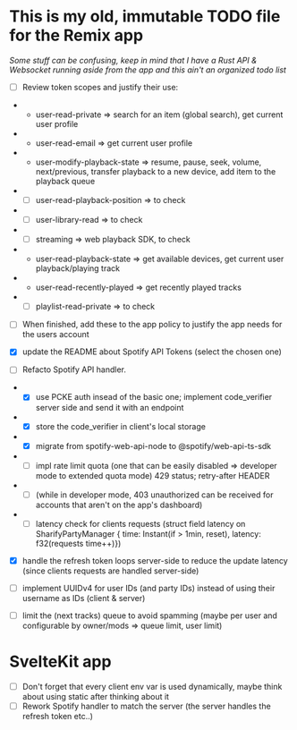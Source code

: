# This is my old, immutable TODO file for the Remix app

*Some stuff can be confusing, keep in mind that I have a Rust API & Websocket running aside from the app and this ain't an organized todo list*

- [ ] Review token scopes and justify their use:
- - user-read-private => search for an item (global search), get current user profile
- - user-read-email => get current user profile
- - user-modify-playback-state => resume, pause, seek, volume, next/previous, transfer playback to a new device, add item to the playback queue
- - [ ] user-read-playback-position => to check
- - [ ] user-library-read => to check
- - [ ] streaming => web playback SDK, to check
- - user-read-playback-state => get available devices, get current user playback/playing track
- - user-read-recently-played => get recently played tracks
- - [ ] playlist-read-private => to check

- [ ] When finished, add these to the app policy to justify the app needs for the users account



- [x] update the README about Spotify API Tokens (select the chosen one)
- [ ] Refacto Spotify API handler.
- - [x] use PCKE auth insead of the basic one; implement code_verifier server side and send it with an endpoint
- - [x] store the code_verifier in client's local storage
- - [x] migrate from spotify-web-api-node to @spotify/web-api-ts-sdk
- - [ ] impl rate limit quota (one that can be easily disabled => developer mode to extended quota mode) 429 status; retry-after HEADER
- - [ ] (while in developer mode, 403 unauthorized can be received for accounts that aren't on the app's dashboard)
- - [ ] latency check for clients requests (struct field latency on SharifyPartyManager { time: Instant(if > 1min, reset), latency: f32(requests time++)})

- [x] handle the refresh token loops server-side to reduce the update latency (since clients requests are handled server-side)
- [ ] implement UUIDv4 for user IDs (and party IDs) instead of using their username as IDs (client & server)
- [ ] limit the (next tracks) queue to avoid spamming (maybe per user and configurable by owner/mods => queue limit, user limit)


# SvelteKit app

- [ ] Don't forget that every client env var is used dynamically, maybe think about using static after thinking about it
- [ ] Rework Spotify handler to match the server (the server handles the refresh token etc..)

